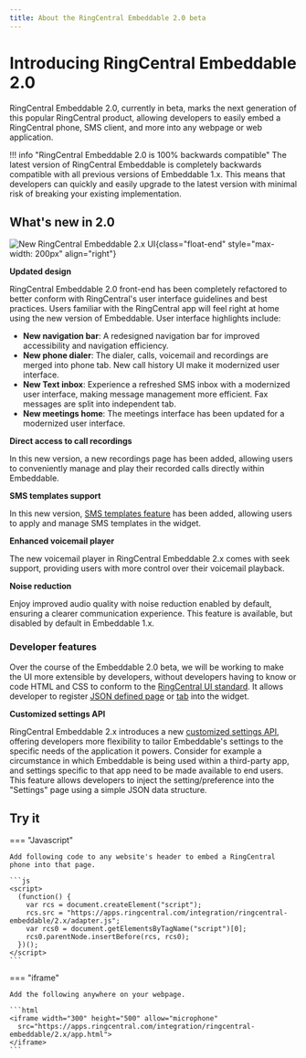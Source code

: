 ```yaml
---
title: About the RingCentral Embeddable 2.0 beta
---
```

# Introducing RingCentral Embeddable 2.0

RingCentral Embeddable 2.0, currently in beta, marks the next generation of this popular RingCentral product, allowing developers to easily embed a RingCentral phone, SMS client, and more into any webpage or web application. 

!!! info "RingCentral Embeddable 2.0 is 100% backwards compatible"
    The latest version of RingCentral Embeddable is completely backwards compatible with all previous versions of Embeddable 1.x. This means that developers can quickly and easily upgrade to the latest version with minimal risk of breaking your existing implementation.

## What's new in 2.0

![New RingCentral Embeddable 2.x UI](https://github.com/ringcentral/ringcentral-embeddable/assets/7036536/1bb439a0-0cd9-4c9a-b732-f08420607e20){class="float-end" style="max-width: 200px" align="right"}

**Updated design**

RingCentral Embeddable 2.0 front-end has been completely refactored to better conform with RingCentral's user interface guidelines and best practices. Users familiar with the RingCentral app will feel right at home using the new version of Embeddable. User interface highlights include:

* **New navigation bar**: A redesigned navigation bar for improved accessibility and navigation efficiency.
* **New phone dialer**: The dialer, calls, voicemail and recordings are merged into phone tab. New call history UI make it modernized user interface.
* **New Text inbox**: Experience a refreshed SMS inbox with a modernized user interface, making message management more efficient. Fax messages are split into independent tab.
* **New meetings home**: The meetings interface has been updated for a modernized user interface.

**Direct access to call recordings**

In this new version, a new recordings page has been added, allowing users to conveniently manage and play their recorded calls directly within Embeddable.

**SMS templates support**

In this new version, [SMS templates feature](./config/sms-template.md) has been added, allowing users to apply and manage SMS templates in the widget.

**Enhanced voicemail player** 

The new voicemail player in RingCentral Embeddable 2.x comes with seek support, providing users with more control over their voicemail playback.

**Noise reduction**

Enjoy improved audio quality with noise reduction enabled by default, ensuring a clearer communication experience. This feature is available, but disabled by default in Embeddable 1.x.

### Developer features

Over the course of the Embeddable 2.0 beta, we will be working to make the UI more extensible by developers, without developers having to know or code HTML and CSS to conform to the [RingCentral UI standard](https://ringcentral.github.io/juno/). It allows developer to register [JSON defined page](./integration/custom-page.md) or [tab](./integration/custom-tab.md) into the widget.

**Customized settings API**

RingCentral Embeddable 2.x introduces a new [customized settings API](./integration/custom-settings.md), offering developers more flexibility to tailor Embeddable's settings to the specific needs of the application it powers. Consider for example a circumstance in which Embeddable is being used within a third-party app, and settings specific to that app need to be made available to end users. This feature allows developers to inject the setting/preference into the "Settings" page using a simple JSON data structure. 

## Try it

=== "Javascript"

    Add following code to any website's header to embed a RingCentral phone into that page. 

    ```js
    <script>
      (function() {
        var rcs = document.createElement("script");
        rcs.src = "https://apps.ringcentral.com/integration/ringcentral-embeddable/2.x/adapter.js";
        var rcs0 = document.getElementsByTagName("script")[0];
        rcs0.parentNode.insertBefore(rcs, rcs0);
      })();
    </script>
    ```

=== "iframe"

    Add the following anywhere on your webpage.

    ```html
    <iframe width="300" height="500" allow="microphone" 
      src="https://apps.ringcentral.com/integration/ringcentral-embeddable/2.x/app.html">
    </iframe>
    ```

